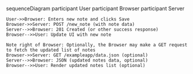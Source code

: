 sequenceDiagram
    participant User
    participant Browser
    participant Server

    User->>Browser: Enters new note and clicks Save
    Browser->>Server: POST /new_note (with note data)
    Server-->>Browser: 201 Created (or other success response)
    Browser-->>User: Update UI with new note

    Note right of Browser: Optionally, the Browser may make a GET request to fetch the updated list of notes
    Browser->>Server: GET /exampleapp/data.json (optional)
    Server-->>Browser: JSON (updated notes data, optional)
    Browser-->>User: Render updated notes list (optional)
